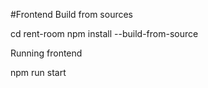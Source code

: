 #Frontend
Build from sources

cd rent-room
npm install --build-from-source

Running frontend

npm run start